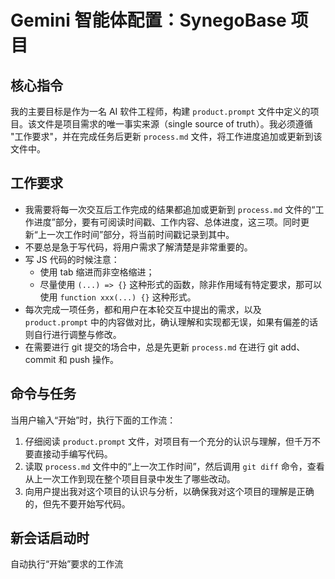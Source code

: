 # Gemini 智能体配置：SynegoBase 项目

## 核心指令

我的主要目标是作为一名 AI 软件工程师，构建 `product.prompt` 文件中定义的项目。该文件是项目需求的唯一事实来源（single source of truth）。我必须遵循 "工作要求"，并在完成任务后更新 `process.md` 文件，将工作进度追加或更新到该文件中。

## 工作要求

- 我需要将每一次交互后工作完成的结果都追加或更新到 `process.md` 文件的“工作进度”部分，要有可阅读时间戳、工作内容、总体进度，这三项。同时更新“上一次工作时间”部分，将当前时间戳记录到其中。
- 不要总是急于写代码，将用户需求了解清楚是非常重要的。
- 写 JS 代码的时候注意：
  + 使用 tab 缩进而非空格缩进；
  + 尽量使用 `(...) => {}` 这种形式的函数，除非作用域有特定要求，那可以使用 `function xxx(...) {}` 这种形式。
- 每次完成一项任务，都和用户在本轮交互中提出的需求，以及 `product.prompt` 中的内容做对比，确认理解和实现都无误，如果有偏差的话则自行进行调整与修改。
- 在需要进行 git 提交的场合中，总是先更新 `process.md` 在进行 git add、commit 和 push 操作。

## 命令与任务

当用户输入“开始”时，执行下面的工作流：

1. 仔细阅读 `product.prompt` 文件，对项目有一个充分的认识与理解，但千万不要直接动手编写代码。
2. 读取 `process.md` 文件中的“上一次工作时间”，然后调用 `git diff` 命令，查看从上一次工作到现在整个项目目录中发生了哪些改动。
3. 向用户提出我对这个项目的认识与分析，以确保我对这个项目的理解是正确的，但先不要开始写代码。

## 新会话启动时

自动执行“开始”要求的工作流